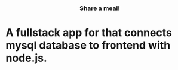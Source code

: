 <h3 align="center">Share a meal!</h3>

# A fullstack app for that connects mysql database to frontend with node.js. 
